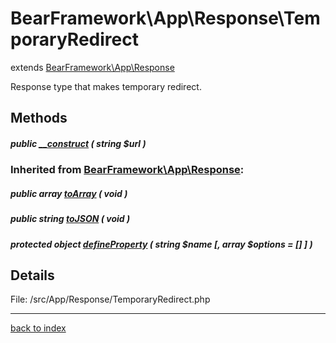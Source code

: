 # BearFramework\App\Response\TemporaryRedirect

extends [BearFramework\App\Response](bearframework.app.response.class.md)

Response type that makes temporary redirect.

## Methods

##### public [__construct](bearframework.app.response.temporaryredirect.__construct.method.md) ( string $url )

### Inherited from [BearFramework\App\Response](bearframework.app.response.class.md):

##### public array [toArray](bearframework.app.response.toarray.method.md) ( void )

##### public string [toJSON](bearframework.app.response.tojson.method.md) ( void )

##### protected object [defineProperty](bearframework.app.response.defineproperty.method.md) ( string $name [, array $options = [] ] )

## Details

File: /src/App/Response/TemporaryRedirect.php

---

[back to index](index.md)

